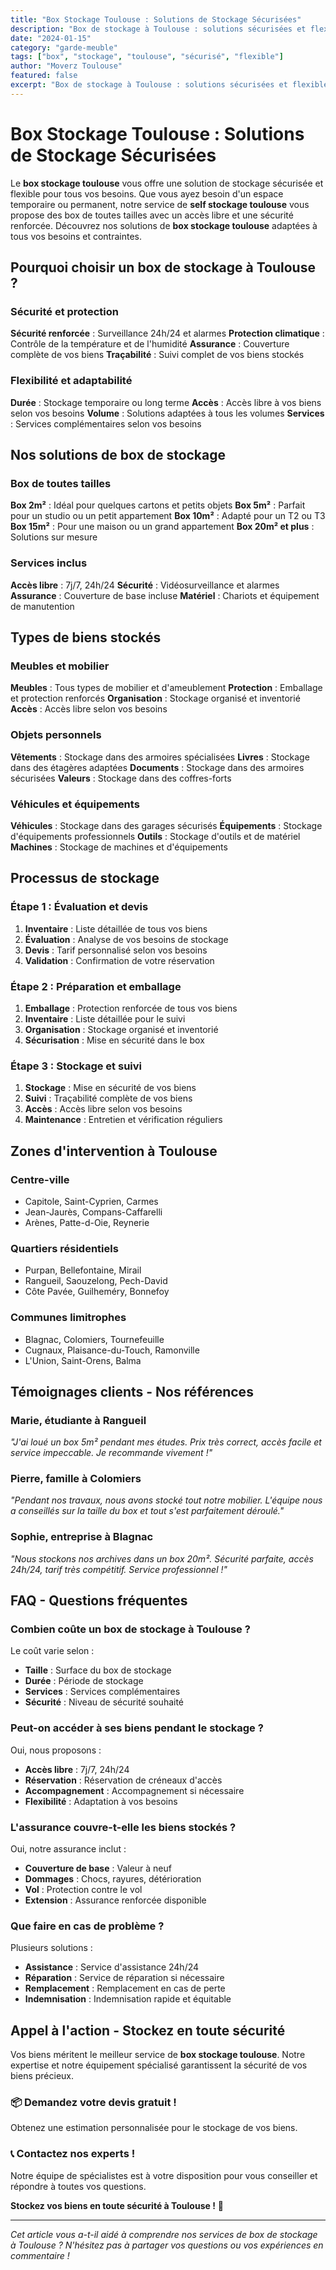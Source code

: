 ```yaml
---
title: "Box Stockage Toulouse : Solutions de Stockage Sécurisées"
description: "Box de stockage à Toulouse : solutions sécurisées et flexibles. Toutes tailles, accès 7j/7, assurance incluse. Devis gratuit et personnalisé."
date: "2024-01-15"
category: "garde-meuble"
tags: ["box", "stockage", "toulouse", "sécurisé", "flexible"]
author: "Moverz Toulouse"
featured: false
excerpt: "Box de stockage à Toulouse : solutions sécurisées et flexibles. Toutes tailles, accès 7j/7, assurance incluse. Devis gratuit et personnalisé."
---
```


# Box Stockage Toulouse : Solutions de Stockage Sécurisées

Le **box stockage toulouse** vous offre une solution de stockage sécurisée et flexible pour tous vos besoins. Que vous ayez besoin d'un espace temporaire ou permanent, notre service de **self stockage toulouse** vous propose des box de toutes tailles avec un accès libre et une sécurité renforcée. Découvrez nos solutions de **box stockage toulouse** adaptées à tous vos besoins et contraintes.

## Pourquoi choisir un box de stockage à Toulouse ?

### Sécurité et protection

**Sécurité renforcée** : Surveillance 24h/24 et alarmes
**Protection climatique** : Contrôle de la température et de l'humidité
**Assurance** : Couverture complète de vos biens
**Traçabilité** : Suivi complet de vos biens stockés

### Flexibilité et adaptabilité

**Durée** : Stockage temporaire ou long terme
**Accès** : Accès libre à vos biens selon vos besoins
**Volume** : Solutions adaptées à tous les volumes
**Services** : Services complémentaires selon vos besoins

## Nos solutions de box de stockage

### Box de toutes tailles

**Box 2m²** : Idéal pour quelques cartons et petits objets
**Box 5m²** : Parfait pour un studio ou un petit appartement
**Box 10m²** : Adapté pour un T2 ou T3
**Box 15m²** : Pour une maison ou un grand appartement
**Box 20m² et plus** : Solutions sur mesure

### Services inclus

**Accès libre** : 7j/7, 24h/24
**Sécurité** : Vidéosurveillance et alarmes
**Assurance** : Couverture de base incluse
**Matériel** : Chariots et équipement de manutention

## Types de biens stockés

### Meubles et mobilier

**Meubles** : Tous types de mobilier et d'ameublement
**Protection** : Emballage et protection renforcés
**Organisation** : Stockage organisé et inventorié
**Accès** : Accès libre selon vos besoins

### Objets personnels

**Vêtements** : Stockage dans des armoires spécialisées
**Livres** : Stockage dans des étagères adaptées
**Documents** : Stockage dans des armoires sécurisées
**Valeurs** : Stockage dans des coffres-forts

### Véhicules et équipements

**Véhicules** : Stockage dans des garages sécurisés
**Équipements** : Stockage d'équipements professionnels
**Outils** : Stockage d'outils et de matériel
**Machines** : Stockage de machines et d'équipements

## Processus de stockage

### Étape 1 : Évaluation et devis

1. **Inventaire** : Liste détaillée de tous vos biens
2. **Évaluation** : Analyse de vos besoins de stockage
3. **Devis** : Tarif personnalisé selon vos besoins
4. **Validation** : Confirmation de votre réservation

### Étape 2 : Préparation et emballage

1. **Emballage** : Protection renforcée de tous vos biens
2. **Inventaire** : Liste détaillée pour le suivi
3. **Organisation** : Stockage organisé et inventorié
4. **Sécurisation** : Mise en sécurité dans le box

### Étape 3 : Stockage et suivi

1. **Stockage** : Mise en sécurité de vos biens
2. **Suivi** : Traçabilité complète de vos biens
3. **Accès** : Accès libre selon vos besoins
4. **Maintenance** : Entretien et vérification réguliers

## Zones d'intervention à Toulouse

### Centre-ville
- Capitole, Saint-Cyprien, Carmes
- Jean-Jaurès, Compans-Caffarelli
- Arènes, Patte-d-Oie, Reynerie

### Quartiers résidentiels
- Purpan, Bellefontaine, Mirail
- Rangueil, Saouzelong, Pech-David
- Côte Pavée, Guilheméry, Bonnefoy

### Communes limitrophes
- Blagnac, Colomiers, Tournefeuille
- Cugnaux, Plaisance-du-Touch, Ramonville
- L'Union, Saint-Orens, Balma

## Témoignages clients - Nos références

### Marie, étudiante à Rangueil
*"J'ai loué un box 5m² pendant mes études. Prix très correct, accès facile et service impeccable. Je recommande vivement !"*

### Pierre, famille à Colomiers
*"Pendant nos travaux, nous avons stocké tout notre mobilier. L'équipe nous a conseillés sur la taille du box et tout s'est parfaitement déroulé."*

### Sophie, entreprise à Blagnac
*"Nous stockons nos archives dans un box 20m². Sécurité parfaite, accès 24h/24, tarif très compétitif. Service professionnel !"*

## FAQ - Questions fréquentes

### Combien coûte un box de stockage à Toulouse ?

Le coût varie selon :
- **Taille** : Surface du box de stockage
- **Durée** : Période de stockage
- **Services** : Services complémentaires
- **Sécurité** : Niveau de sécurité souhaité

### Peut-on accéder à ses biens pendant le stockage ?

Oui, nous proposons :
- **Accès libre** : 7j/7, 24h/24
- **Réservation** : Réservation de créneaux d'accès
- **Accompagnement** : Accompagnement si nécessaire
- **Flexibilité** : Adaptation à vos besoins

### L'assurance couvre-t-elle les biens stockés ?

Oui, notre assurance inclut :
- **Couverture de base** : Valeur à neuf
- **Dommages** : Chocs, rayures, détérioration
- **Vol** : Protection contre le vol
- **Extension** : Assurance renforcée disponible

### Que faire en cas de problème ?

Plusieurs solutions :
- **Assistance** : Service d'assistance 24h/24
- **Réparation** : Service de réparation si nécessaire
- **Remplacement** : Remplacement en cas de perte
- **Indemnisation** : Indemnisation rapide et équitable

## Appel à l'action - Stockez en toute sécurité

Vos biens méritent le meilleur service de **box stockage toulouse**. Notre expertise et notre équipement spécialisé garantissent la sécurité de vos biens précieux.

### 📦 **Demandez votre devis gratuit !**

Obtenez une estimation personnalisée pour le stockage de vos biens.

### 📞 **Contactez nos experts !**

Notre équipe de spécialistes est à votre disposition pour vous conseiller et répondre à toutes vos questions.

**Stockez vos biens en toute sécurité à Toulouse !** 🚚

---

*Cet article vous a-t-il aidé à comprendre nos services de box de stockage à Toulouse ? N'hésitez pas à partager vos questions ou vos expériences en commentaire !*

